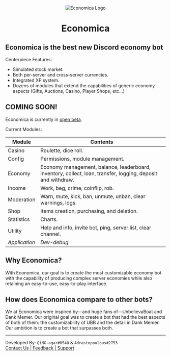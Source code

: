 <div align="center">

![Economica Logo](https://media.discordapp.net/attachments/796906162548637780/797184525330284655/ecnmca-logo2.png?width=200&height=200)

# Economica

</div>

## Economica is the best new Discord economy bot
Centerpiece Features:
- Simulated stock market.
- Both per-server and cross-server currencies.
- Integrated XP system.
- Dozens of modules that extend the capabilities of generic economy<br>
	aspects (Gifts, Auctions, Casino, Player Shops, etc...)

## COMING SOON!
Economica is currently in [open beta](https://discord.gg/EsZaEvNbds).

Current Modules:

| Module      | Contents |
| ------      | --------
| Casino      | Roulette, dice roll.
| Config      | Permissions, module management.
| Economy     | Economy management, balance, leaderboard, inventory, collect, loan, transfer, logging, deposit and withdraw.
| Income      | Work, beg, crime, coinflip, rob.
| Moderation  | Warn, mute, kick, ban, unmute, unban, clear warnings, logs.
| Shop        | Items creation, purchasing, and deletion.
| Statistics  | Charts.
| Utility     | Help and info, invite bot, ping, server list, clear channel.
|*Application*| *Dev-debug*

## Why Economica?
With Economica, our goal is to create the most customizable economy bot with the capability of producing complex server economies while also retaining an easy-to-use, easy-to-play interface.

## How does Economica compare to other bots?
We at Economica were inspired by—and huge fans of—UnbelievaBoat and Dank Memer. Our original goal was to create a bot that had the best aspects of both of them: the customizability of UBB and the detail in Dank Memer. Our ambition is to create a bot that surpasses both.

***

Developed By:
`QiNG-agar#0540` & `Adrastopoulous#2753`<br>
[Contact Us | Feedback | Support](https://discord.gg/EsZaEvNbds)
